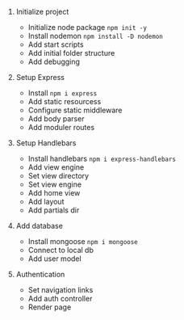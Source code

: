 1. Initialize project 
    * Initialize node package `npm init -y`
    * Install nodemon `npm install -D nodemon`
    * Add start scripts
    * Add initial folder structure
    * Add debugging

2. Setup Express
    * Install `npm i express`
    * Add static resourcess
    * Configure static middleware
    * Add body parser
    * Add moduler routes
3. Setup Handlebars
    * Install handlebars `npm i express-handlebars`
    * Add view engine
    * Set view directory
    * Set view engine
    * Add home view
    * Add layout
    * Add partials dir
4. Add database
    * Install mongoose `npm i mongoose`
    * Connect to local db
    * Add user model
5. Authentication
    * Set navigation links
    * Add auth controller
    * Render page
    
    